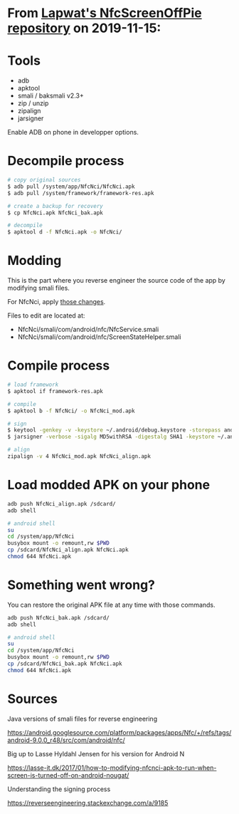 # From [Lapwat's NfcScreenOffPie repository](https://github.com/lapwat/NfcScreenOffPie/) on 2019-11-15:
# Tools
- adb
- apktool
- smali / baksmali v2.3+
- zip / unzip
- zipalign
- jarsigner

Enable ADB on phone in developper options.

# Decompile process

```sh
# copy original sources
$ adb pull /system/app/NfcNci/NfcNci.apk
$ adb pull /system/framework/framework-res.apk

# create a backup for recovery
$ cp NfcNci.apk NfcNci_bak.apk

# decompile
$ apktool d -f NfcNci.apk -o NfcNci/
```
# Modding

This is the part where you reverse engineer the source code of the app by modifying smali files.

For NfcNci, apply [those changes](https://github.com/lapwat/NfcScreenOffPie/commit/42df7a757535490f6219ded761f42e0120031033).

Files to edit are located at:
- NfcNci/smali/com/android/nfc/NfcService.smali
- NfcNci/smali/com/android/nfc/ScreenStateHelper.smali


# Compile process

```sh
# load framework
$ apktool if framework-res.apk

# compile
$ apktool b -f NfcNci/ -o NfcNci_mod.apk

# sign
$ keytool -genkey -v -keystore ~/.android/debug.keystore -storepass android -alias androiddebugkey -keypass android -keyalg RSA -keysize 2048 -validity 10000
$ jarsigner -verbose -sigalg MD5withRSA -digestalg SHA1 -keystore ~/.android/debug.keystore -storepass android NfcNci_mod.apk androiddebugkey

# align
zipalign -v 4 NfcNci_mod.apk NfcNci_align.apk
```

# Load modded APK on your phone

```sh
adb push NfcNci_align.apk /sdcard/
adb shell

# android shell
su
cd /system/app/NfcNci
busybox mount -o remount,rw $PWD
cp /sdcard/NfcNci_align.apk NfcNci.apk
chmod 644 NfcNci.apk
```

# Something went wrong?

You can restore the original APK file at any time with those commands.

```sh
adb push NfcNci_bak.apk /sdcard/
adb shell

# android shell
su
cd /system/app/NfcNci
busybox mount -o remount,rw $PWD
cp /sdcard/NfcNci_bak.apk NfcNci.apk
chmod 644 NfcNci.apk
```

# Sources

Java versions of smali files for reverse engineering

https://android.googlesource.com/platform/packages/apps/Nfc/+/refs/tags/android-9.0.0_r48/src/com/android/nfc/

Big up to Lasse Hyldahl Jensen for his version for Android N

https://lasse-it.dk/2017/01/how-to-modifying-nfcnci-apk-to-run-when-screen-is-turned-off-on-android-nougat/

Understanding the signing process

https://reverseengineering.stackexchange.com/a/9185
